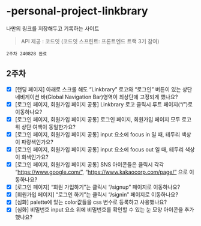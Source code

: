 # -personal-project-linkbrary
나만의 링크를 저장해두고 기록하는 사이트

> API 제공 : 코드잇 (코드잇 스프린트: 프론트엔드 트랙 3기 참여)

` 2주차 240828 완료 `

## 2주차
- [x]  [랜딩 페이지] 아래로 스크롤 해도 “Linkbrary” 로고와 “로그인” 버튼이 있는 상단 네비게이션 바(Global Navigation Bar)영역이 최상단에 고정되게 했나요?
- [x]  [로그인 페이지, 회원가입 페이지 공통] Linkbrary 로고 클릭시 루트 페이지(“/”)로 이동하나요?
- [x]  [로그인 페이지, 회원가입 페이지 공통] 로그인 페이지, 회원가입 페이지 모두 로고 위 상단 여백이 동일한가요?
- [x]  [로그인 페이지, 회원가입 페이지 공통] input 요소에 focus in 일 때, 테두리 색상이 파랑색인가요?
- [x]  [로그인 페이지, 회원가입 페이지 공통] input 요소에 focus out 일 때, 테두리 색상이 회색인가요?
- [x]  [로그인 페이지, 회원가입 페이지 공통] SNS 아이콘들은 클릭시 각각 “https://www.google.com/”, “https://www.kakaocorp.com/page/” 으로 이동하나요?
- [x]  [로그인 페이지] “회원 가입하기”는 클릭시 “/signup” 페이지로 이동하나요?
- [x]  [회원가입 페이지] “로그인 하기”는 클릭시 “/signin” 페이지로 이동하나요?
- [x]  [심화] palette에 있는 color값들을 css 변수로 등록하고 사용했나요?
- [x]  [심화] 비밀번호 input 요소 위에 비밀번호를 확인할 수 있는 눈 모양 아이콘을 추가했나요?
